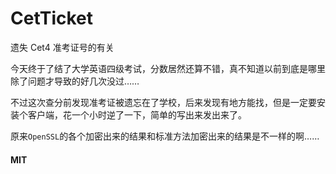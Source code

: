 # CetTicket
遗失 Cet4 准考证号的有关

今天终于了结了大学英语四级考试，分数居然还算不错，真不知道以前到底是哪里除了问题才导致的好几次没过……

不过这次查分前发现准考证被遗忘在了学校，后来发现有地方能找，但是一定要安装个客户端，花一个小时逆了一下，简单的写出来发出来了。

原来`OpenSSL`的各个加密出来的结果和标准方法加密出来的结果是不一样的啊……

#### MIT